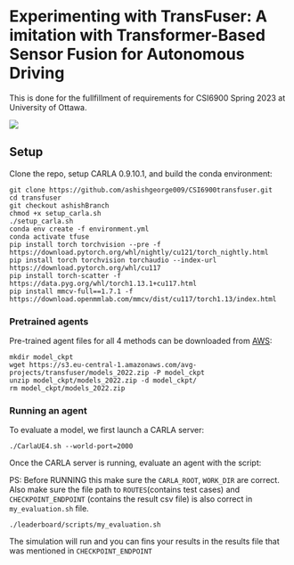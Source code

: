 # Experimenting with TransFuser: A imitation with Transformer-Based Sensor Fusion for Autonomous Driving
This is done for the fullfillment of requirements for CSI6900 Spring 2023 at University of Ottawa. 

<img src="figures/demo.gif">




## Setup

Clone the repo, setup CARLA 0.9.10.1, and build the conda environment:

```Shell
git clone https://github.com/ashishgeorge009/CSI6900transfuser.git
cd transfuser
git checkout ashishBranch
chmod +x setup_carla.sh
./setup_carla.sh
conda env create -f environment.yml
conda activate tfuse
pip install torch torchvision --pre -f https://download.pytorch.org/whl/nightly/cu121/torch_nightly.html
pip install torch torchvision torchaudio --index-url https://download.pytorch.org/whl/cu117
pip install torch-scatter -f https://data.pyg.org/whl/torch1.13.1+cu117.html
pip install mmcv-full==1.7.1 -f https://download.openmmlab.com/mmcv/dist/cu117/torch1.13/index.html
```


### Pretrained agents
Pre-trained agent files for all 4 methods can be downloaded from [AWS](https://s3.eu-central-1.amazonaws.com/avg-projects/transfuser/models_2022.zip):

```Shell
mkdir model_ckpt
wget https://s3.eu-central-1.amazonaws.com/avg-projects/transfuser/models_2022.zip -P model_ckpt
unzip model_ckpt/models_2022.zip -d model_ckpt/
rm model_ckpt/models_2022.zip
```

### Running an agent
To evaluate a model, we first launch a CARLA server:

```Shell
./CarlaUE4.sh --world-port=2000 
```

Once the CARLA server is running, evaluate an agent with the script:

PS: Before RUNNING this make sure the `CARLA_ROOT`, `WORK_DIR` are correct. Also make sure the file path to `ROUTES`(contains test cases) and `CHECKPOINT_ENDPOINT` (contains the result csv file) is also correct in `my_evaluation.sh` file.
 
```Shell
./leaderboard/scripts/my_evaluation.sh
```
The simulation will run and you can fins your results in the results file that was mentioned in `CHECKPOINT_ENDPOINT`
